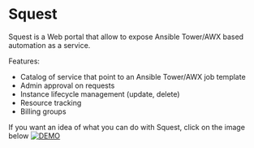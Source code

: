 # Squest

Squest is a Web portal that allow to expose Ansible Tower/AWX based automation as a service.

Features:

- Catalog of service that point to an Ansible Tower/AWX job template
- Admin approval on requests
- Instance lifecycle management (update, delete)
- Resource tracking
- Billing groups 

If you want an idea of what you can do with Squest, click on the image below
[![DEMO](https://img.youtube.com/vi/ZfTjS1t7X74/maxresdefault.jpg)](https://www.youtube.com/watch?v=ZfTjS1t7X74)
